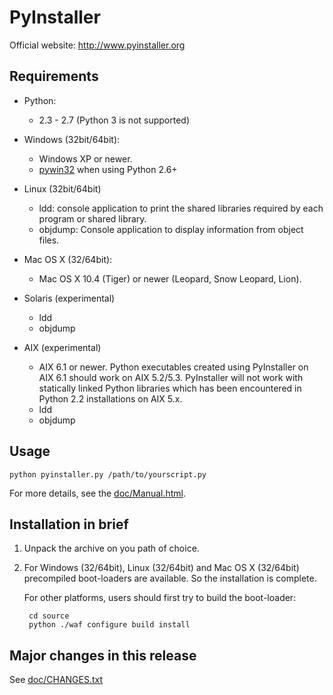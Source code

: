 PyInstaller 
===========
Official website: http://www.pyinstaller.org

Requirements
------------
- Python:
  * 2.3 - 2.7 (Python 3 is not supported)

- Windows (32bit/64bit):
  * Windows XP or newer.
  * [pywin32] when using Python 2.6+
    
- Linux (32bit/64bit)
  * ldd: console application to print the shared libraries required 
    by each program or shared library.
  * objdump: Console application to display information from 
    object files.

- Mac OS X (32/64bit):
  * Mac OS X 10.4 (Tiger) or newer (Leopard, Snow Leopard, Lion).

- Solaris (experimental)
  * ldd
  * objdump

- AIX (experimental)
  * AIX 6.1 or newer.
    Python executables created using PyInstaller on AIX 6.1 should
    work on AIX 5.2/5.3. PyInstaller will not work with statically
    linked Python libraries which has been encountered in Python 2.2
    installations on AIX 5.x.
  * ldd
  * objdump


Usage
-----

    python pyinstaller.py /path/to/yourscript.py

For more details, see the [doc/Manual.html].

Installation in brief
---------------------

1. Unpack the archive on you path of choice.
2. For Windows (32/64bit), Linux (32/64bit) and Mac OS X (32/64bit)
   precompiled boot-loaders are available. So the installation is
   complete.

   For other platforms, users should first try to build the
   boot-loader:

        cd source
        python ./waf configure build install


Major changes in this release
-----------------------------
See [doc/CHANGES.txt]


[pywin32]: http://sourceforge.net/projects/pywin32/
[doc/Manual.html]: http://www.pyinstaller.org/export/develop/project/doc/Manual.html?format=raw
[doc/CHANGES.txt]: http://www.pyinstaller.org/export/develop/project/doc/CHANGES.txt?format=raw

